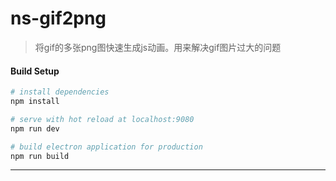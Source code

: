# ns-gif2png

> 将gif的多张png图快速生成js动画。用来解决gif图片过大的问题

#### Build Setup

``` bash
# install dependencies
npm install

# serve with hot reload at localhost:9080
npm run dev

# build electron application for production
npm run build


```

---

